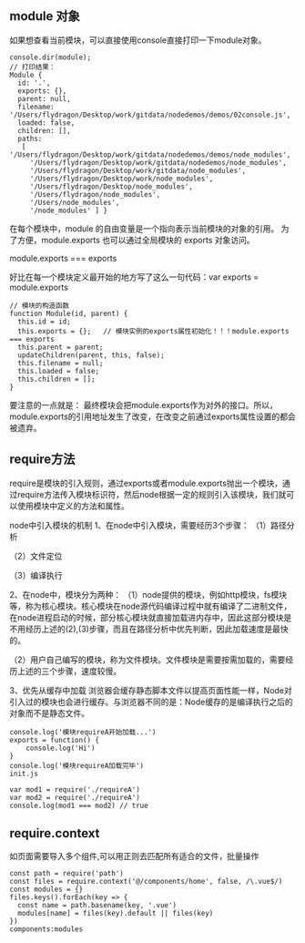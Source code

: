 ## module 对象

如果想查看当前模块，可以直接使用console直接打印一下module对象。

```tsx
console.dir(module);
// 打印结果：
Module {
  id: '.',
  exports: {},
  parent: null,
  filename: '/Users/flydragon/Desktop/work/gitdata/nodedemos/demos/02console.js',
  loaded: false,
  children: [],
  paths:
   [ '/Users/flydragon/Desktop/work/gitdata/nodedemos/demos/node_modules',
     '/Users/flydragon/Desktop/work/gitdata/nodedemos/node_modules',
     '/Users/flydragon/Desktop/work/gitdata/node_modules',
     '/Users/flydragon/Desktop/work/node_modules',
     '/Users/flydragon/Desktop/node_modules',
     '/Users/flydragon/node_modules',
     '/Users/node_modules',
     '/node_modules' ] }
```

在每个模块中，module 的自由变量是一个指向表示当前模块的对象的引用。 为了方便，module.exports 也可以通过全局模块的 exports 对象访问。

module.exports === exports

好比在每一个模块定义最开始的地方写了这么一句代码：var exports = module.exports
```tsx
// 模块的构造函数
function Module(id, parent) {
  this.id = id;
  this.exports = {};   // 模块实例的exports属性初始化！！！module.exports === exports
  this.parent = parent;
  updateChildren(parent, this, false);
  this.filename = null;
  this.loaded = false;
  this.children = [];
}
```

要注意的一点就是： 最终模块会把module.exports作为对外的接口。所以，module.exports的引用地址发生了改变，在改变之前通过exports属性设置的都会被遗弃。


## require方法
require是模块的引入规则，通过exports或者module.exports抛出一个模块，通过require方法传入模块标识符，然后node根据一定的规则引入该模块，我们就可以使用模块中定义的方法和属性。

node中引入模块的机制
1、在node中引入模块，需要经历3个步骤：
（1）路径分析

（2）文件定位

（3）编译执行

2、在node中，模块分为两种：
（1）node提供的模块，例如http模块，fs模块等，称为核心模块。核心模块在node源代码编译过程中就有编译了二进制文件，在node进程启动的时候，部分核心模块就直接加载进内存中，因此这部分模块是不用经历上述的(2),(3)步骤，而且在路径分析中优先判断，因此加载速度是最快的。

（2）用户自己编写的模块，称为文件模块。文件模块是需要按需加载的，需要经历上述的三个步骤，速度较慢。

3、优先从缓存中加载
浏览器会缓存静态脚本文件以提高页面性能一样，Node对引入过的模块也会进行缓存。与浏览器不同的是：Node缓存的是编译执行之后的对象而不是静态文件。
```tsx
console.log('模块requireA开始加载...')
exports = function() {
    console.log('Hi')
}
console.log('模块requireA加载完毕')
init.js

var mod1 = require('./requireA')
var mod2 = require('./requireA')
console.log(mod1 === mod2) // true
```

## require.context

如页面需要导入多个组件,可以用正则去匹配所有适合的文件，批量操作
```tsx
const path = require('path')
const files = require.context('@/components/home', false, /\.vue$/)
const modules = {}
files.keys().forEach(key => {
  const name = path.basename(key, '.vue')
  modules[name] = files(key).default || files(key)
})
components:modules

```